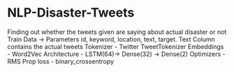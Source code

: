 # NLP-Disaster-Tweets
Finding out whether the tweets given are saying about actual disaster or not
Train Data
-> Parameters id, keyword, location, text, target.
Text Column contains the actual tweets
Tokenizer - Twitter TweetTokenizer
Embeddings - Word2Vec
Architecture - LSTM(64)-> Dense(32) -> Dense(2)
Optimizers - RMS Prop
loss - binary_crossentropy
